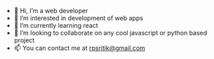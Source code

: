 - 👋 Hi, I’m a web developer
- 👀 I’m interested in development of web apps
- 🌱 I’m currently learning react
- 💞️ I’m looking to collaborate on any cool javascript or python based project
- 📫 You can contact me at rpsritik@gmail.com

<!---
Ritik-gh/Ritik-gh is a ✨ special ✨ repository because its `README.md` (this file) appears on your GitHub profile.
You can click the Preview link to take a look at your changes.
--->
